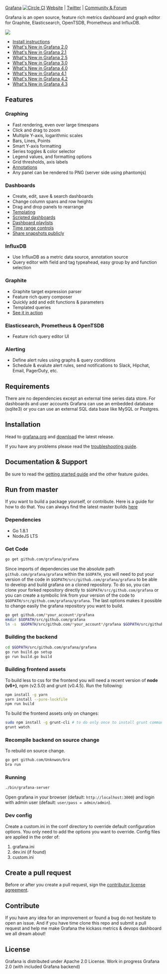 [Grafana](http://grafana.org) [![Circle CI](https://circleci.com/gh/grafana/grafana.svg?style=svg)](https://circleci.com/gh/grafana/grafana)
[Website](http://grafana.org) |
[Twitter](https://twitter.com/grafana) |
[Community & Forum](https://community.grafana.com)

Grafana is an open source, feature rich metrics dashboard and graph editor for
Graphite, Elasticsearch, OpenTSDB, Prometheus and InfluxDB.

![](http://docs.grafana.org/assets/img/features/dashboard_ex1.png)

- [Install instructions](http://docs.grafana.org/installation/)
- [What's New in Grafana 2.0](http://docs.grafana.org/guides/whats-new-in-v2/)
- [What's New in Grafana 2.1](http://docs.grafana.org/guides/whats-new-in-v2-1/)
- [What's New in Grafana 2.5](http://docs.grafana.org/guides/whats-new-in-v2-5/)
- [What's New in Grafana 3.0](http://docs.grafana.org/guides/whats-new-in-v3/)
- [What's New in Grafana 4.0](http://docs.grafana.org/guides/whats-new-in-v4/)
- [What's New in Grafana 4.1](http://docs.grafana.org/guides/whats-new-in-v4-1/)
- [What's New in Grafana 4.2](http://docs.grafana.org/guides/whats-new-in-v4-2/)
- [What's New in Grafana 4.3](http://docs.grafana.org/guides/whats-new-in-v4-3/)

## Features

### Graphing
- Fast rendering, even over large timespans
- Click and drag to zoom
- Multiple Y-axis, logarithmic scales
- Bars, Lines, Points
- Smart Y-axis formatting
- Series toggles & color selector
- Legend values, and formatting options
- Grid thresholds, axis labels
- [Annotations](http://docs.grafana.org/reference/annotations/)
- Any panel can be rendered to PNG (server side using phantomjs)

### Dashboards
- Create, edit, save & search dashboards
- Change column spans and row heights
- Drag and drop panels to rearrange
- [Templating](http://docs.grafana.org/reference/templating/)
- [Scripted dashboards](http://docs.grafana.org/reference/scripting/)
- [Dashboard playlists](http://docs.grafana.org/reference/playlist/)
- [Time range controls](http://docs.grafana.org/reference/timerange/)
- [Share snapshots publicly](http://docs.grafana.org/v2.0/reference/sharing/)

### InfluxDB
- Use InfluxDB as a metric data source, annotation source
- Query editor with field and tag typeahead, easy group by and function selection

### Graphite
- Graphite target expression parser
- Feature rich query composer
- Quickly add and edit functions & parameters
- Templated queries
- [See it in action](http://docs.grafana.org/datasources/graphite/)

### Elasticsearch, Prometheus & OpenTSDB
- Feature rich query editor UI

### Alerting
- Define alert rules using graphs & query conditions
- Schedule & evalute alert rules, send notifications to Slack, Hipchat, Email, PagerDuty, etc.

## Requirements
There are no dependencies except an external time series data store. For dashboards and user accounts Grafana can use an embedded
database (sqlite3) or you can use an external SQL data base like MySQL or Postgres.

## Installation
Head to [grafana.org](http://docs.grafana.org/installation/) and [download](https://grafana.com/get)
the latest release.

If you have any problems please read the [troubleshooting guide](http://docs.grafana.org/installation/troubleshooting/).

## Documentation & Support
Be sure to read the [getting started guide](http://docs.grafana.org/guides/gettingstarted/) and the other feature guides.

## Run from master
If you want to build a package yourself, or contribute. Here is a guide for how to do that. You can always find
the latest master builds [here](https://grafana.com/grafana/download)

### Dependencies

- Go 1.8.1
- NodeJS LTS

### Get Code

```bash
go get github.com/grafana/grafana
```

Since imports of dependencies use the absolute path `github.com/grafana/grafana` within the `$GOPATH`,
you will need to put your version of the code in `$GOPATH/src/github.com/grafana/grafana` to be able
to develop and build grafana on a cloned repository. To do so, you can clone your forked repository
directly to `$GOPATH/src/github.com/grafana` or you can create a symbolic link from your version
of the code to `$GOPATH/src/github.com/grafana/grafana`. The last options makes it possible to change
easily the grafana repository you want to build.
```bash
go get github.com/*your_account*/grafana
mkdir $GOPATH/src/github.com/grafana
ln -s  $GOPATH/src/github.com/*your_account*/grafana $GOPATH/src/github.com/grafana/grafana
```

### Building the backend
```bash
cd $GOPATH/src/github.com/grafana/grafana
go run build.go setup
go run build.go build
```

### Building frontend assets

To build less to css for the frontend you will need a recent version of **node (v6+)**,
npm (v2.5.0) and grunt (v0.4.5). Run the following:

```bash
npm install -g yarn
yarn install --pure-lockfile
npm run build
```

To build the frontend assets only on changes:

```bash
sudo npm install -g grunt-cli # to do only once to install grunt command line interface
grunt watch
```

### Recompile backend on source change
To rebuild on source change.
```bash
go get github.com/Unknwon/bra
bra run
```

### Running
```bash
./bin/grafana-server
```

Open grafana in your browser (default: `http://localhost:3000`) and login with admin user (default: `user/pass = admin/admin`).

### Dev config

Create a custom.ini in the conf directory to override default configuration options.
You only need to add the options you want to override. Config files are applied in the order of:

1. grafana.ini
2. dev.ini (if found)
3. custom.ini

## Create a pull request
Before or after you create a pull request, sign the [contributor license agreement](http://docs.grafana.org/project/cla/).

## Contribute
If you have any idea for an improvement or found a bug do not hesitate to open an issue.
And if you have time clone this repo and submit a pull request and help me make Grafana
the kickass metrics & devops dashboard we all dream about!

## License
Grafana is distributed under Apache 2.0 License.
Work in progress Grafana 2.0 (with included Grafana backend)
